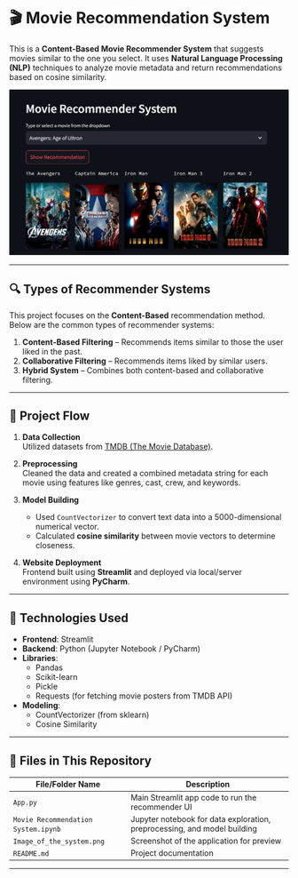 # 🎬 Movie Recommendation System

This is a **Content-Based Movie Recommender System** that suggests movies similar to the one you select. It uses **Natural Language Processing (NLP)** techniques to analyze movie metadata and return recommendations based on cosine similarity.

![System Screenshot](https://github.com/Rajas-Wanikar/Movie-Recommendation-System/blob/main/Image_of_the_system.png)

---

## 🔍 Types of Recommender Systems
This project focuses on the **Content-Based** recommendation method. Below are the common types of recommender systems:

1. **Content-Based Filtering** – Recommends items similar to those the user liked in the past.
2. **Collaborative Filtering** – Recommends items liked by similar users.
3. **Hybrid System** – Combines both content-based and collaborative filtering.

---

## 🧠 Project Flow

1. **Data Collection**  
   Utilized datasets from [TMDB (The Movie Database)](https://www.themoviedb.org/).

2. **Preprocessing**  
   Cleaned the data and created a combined metadata string for each movie using features like genres, cast, crew, and keywords.

3. **Model Building**  
   - Used `CountVectorizer` to convert text data into a 5000-dimensional numerical vector.
   - Calculated **cosine similarity** between movie vectors to determine closeness.

4. **Website Deployment**  
   Frontend built using **Streamlit** and deployed via local/server environment using **PyCharm**.

---

## 🧰 Technologies Used

- **Frontend**: Streamlit  
- **Backend**: Python (Jupyter Notebook / PyCharm)
- **Libraries**: 
  - Pandas
  - Scikit-learn
  - Pickle
  - Requests (for fetching movie posters from TMDB API)
- **Modeling**:
  - CountVectorizer (from sklearn)
  - Cosine Similarity

---

## 📁 Files in This Repository

| File/Folder Name | Description |
|------------------|-------------|
| `App.py` | Main Streamlit app code to run the recommender UI |
| `Movie Recommendation System.ipynb` | Jupyter notebook for data exploration, preprocessing, and model building |
| `Image_of_the_system.png` | Screenshot of the application for preview |
| `README.md` | Project documentation |

---

